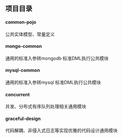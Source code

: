 ## 项目目录
#### common-pojo 
公共实体模型、常量定义

#### mongo-common 
通用的标准入参转mongodb 标准DML执行公共模块

#### mysql-common 
通用的标准入参转mysql 标准DML执行公共模块

#### concurrent 
并发、分布式有序队列处理相关通用模块

#### graceful-design
代码解耦、非侵入式日志等实现优雅的代码设计通用模块
